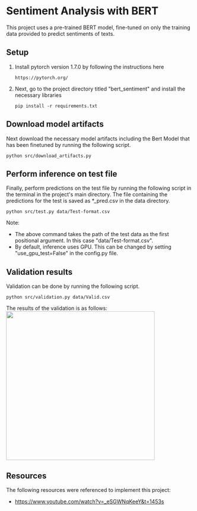 # Sentiment Analysis with BERT
This project uses a pre-trained BERT model, fine-tuned on only the training data provided to predict sentiments of texts.

## Setup
1. Install pytorch version 1.7.0 by following the instructions here
	 ```
   https://pytorch.org/
   ```
2. Next, go to the project directory titled "bert_sentiment" and install the necessary libraries
   ```
   pip install -r requirements.txt
   ```
   
## Download model artifacts
Next download the necessary model artifacts including the Bert Model that has been finetuned by running the following script.
```
python src/download_artifacts.py
```

## Perform inference on test file
Finally, perform predictions on the test file by running the following script in the terminal in the project's main directory. The file containing the predictions for the test is saved as *_pred.csv in the data directory.
```
python src/test.py data/Test-format.csv
```
Note: 
- The above command takes the path of the test data as the first positional argument. In this case "data/Test-format.csv".
- By default, inference uses GPU. This can be changed by setting "use_gpu_test=False" in the config.py file.

## Validation results
Validation can be done by running the following script.
```
python src/validation.py data/Valid.csv
```
The results of the validation is as follows:
<br> <img src="validation.png" width="400"/> <br>

## Resources
The following resources were referenced to implement this project:
- https://www.youtube.com/watch?v=_eSGWNqKeeY&t=1453s
